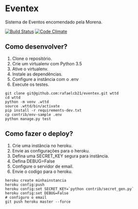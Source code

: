 # Eventex

Sistema de Eventos encomendado pela Morena.

[![Build Status](https://travis-ci.org/rafaelcb21/eventex.svg?branch=master)](https://travis-ci.org/rafaelcb21/eventex)
[![Code Climate](https://codeclimate.com/repos/568a6f67c569b51ab800036e/badges/c75157150dc1aabdb14e/gpa.svg)](https://codeclimate.com/repos/568a6f67c569b51ab800036e/feed)

## Como desenvolver?

1. Clone o repositório.
2. Crie um virtualenv com Python 3.5
3. Ative o virtualenv.
4. Instale as dependências.
5. Configure a instância com o .env
6. Execute os testes.

```console
git clone git@github.com:rafaelcb21/eventex.git wttd
cd wttd
python -m venv .wttd
source .wttd/bin/activate
pip install -r requirements-dev.txt
cp contrib/env-sample .env
python manage.py test
```

## Como fazer o deploy?

1. Crie uma instância no heroku.
2. Envie as configurações para o heroku.
3. Defina uma SECRET_KEY segura para instância.
4. Defina DEBUG=False
5. Configure o servidor de email.
6. Envie o codigo para o heroku.

```console
heroku create minhainstancia
heroku config:push
heroku config:set SECRET_KEY=`python contrib/secret_gen.py`
heroku config:set DEBUG=False
# configuro o email
git push heroku master --force
```